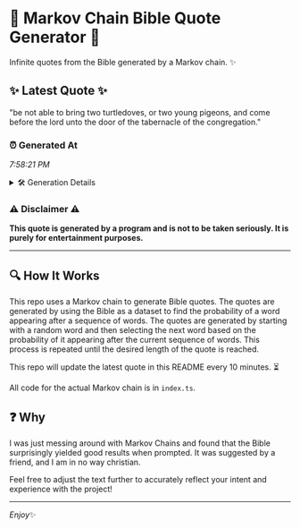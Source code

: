 # 📖 Markov Chain Bible Quote Generator 📖

Infinite quotes from the Bible generated by a Markov chain. ✨

## ✨ Latest Quote ✨
"be not able to bring two turtledoves, or two young pigeons, and come before the lord unto the door of the tabernacle of the congregation."

### ⏰ Generated At
*7:58:21 PM*

<details>
    <summary>🛠️ Generation Details</summary>
    <p>
        <strong>🌱 Seed:</strong> be<br>
        <strong>🔄 Iterations:</strong> 24<br>
        <strong>📜 Context History:</strong><br>[ be ]: not<br>[ be, not ]: able<br>[ be, not, able ]: to<br>[ be, not, able, to ]: bring<br>[ be, not, able, to, bring ]: two<br>[ be, not, able, to, bring, two ]: turtledoves,<br>[ not, able, to, bring, two, turtledoves, ]: or<br>[ able, to, bring, two, turtledoves,, or ]: two<br>[ to, bring, two, turtledoves,, or, two ]: young<br>[ bring, two, turtledoves,, or, two, young ]: pigeons,<br>[ two, turtledoves,, or, two, young, pigeons, ]: and<br>[ turtledoves,, or, two, young, pigeons,, and ]: come<br>[ or, two, young, pigeons,, and, come ]: before<br>[ two, young, pigeons,, and, come, before ]: the<br>[ young, pigeons,, and, come, before, the ]: lord<br>[ pigeons,, and, come, before, the, lord ]: unto<br>[ and, come, before, the, lord, unto ]: the<br>[ come, before, the, lord, unto, the ]: door<br>[ before, the, lord, unto, the, door ]: of<br>[ the, lord, unto, the, door, of ]: the<br>[ lord, unto, the, door, of, the ]: tabernacle<br>[ unto, the, door, of, the, tabernacle ]: of<br>[ the, door, of, the, tabernacle, of ]: the<br>[ door, of, the, tabernacle, of, the ]: congregation.<br>
    </p>
</details>

### ⚠️ Disclaimer ⚠️
**This quote is generated by a program and is not to be taken seriously. It is purely for entertainment purposes.**

---

## 🔍 How It Works

This repo uses a Markov chain to generate Bible quotes. The quotes are generated by using the Bible as a dataset to find the probability of a word appearing after a sequence of words. The quotes are generated by starting with a random word and then selecting the next word based on the probability of it appearing after the current sequence of words. This process is repeated until the desired length of the quote is reached.

This repo will update the latest quote in this README every 10 minutes. ⏳

All code for the actual Markov chain is in `index.ts`.

## ❓ Why

I was just messing around with Markov Chains and found that the Bible surprisingly yielded good results when prompted. 
It was suggested by a friend, and I am in no way christian.

Feel free to adjust the text further to accurately reflect your intent and experience with the project!

---

*Enjoy*✨
